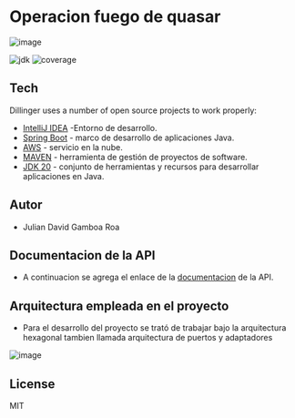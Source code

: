 # Operacion fuego de quasar
![image](https://github.com/JulianDavidGamboa/operacion_fuego_quasar/assets/47681333/2b738608-a929-4fd6-a04c-dad0f904dae4)

![jdk](https://img.shields.io/badge/java-JDK_20-blue) ![coverage](https://img.shields.io/scrutinizer/coverage/g/JulianDavidGamboaRoa/operacion_fuego_quasar/main)

## Tech

Dillinger uses a number of open source projects to work properly:

- [IntelliJ IDEA] -Entorno de desarrollo.
- [Spring Boot] - marco de desarrollo de aplicaciones Java.
- [AWS] - servicio en la nube.
- [MAVEN] - herramienta de gestión de proyectos de software.
- [JDK 20] - conjunto de herramientas y recursos para desarrollar aplicaciones en Java.

## Autor

- Julian David Gamboa Roa


## Documentacion de la API

- A continuacion se agrega el enlace de la [documentacion] de la API.

## Arquitectura empleada en el proyecto

- Para el desarrollo del proyecto se trató de trabajar bajo la arquitectura hexagonal tambien llamada arquitectura de puertos y adaptadores

![image](https://github.com/JulianDavidGamboa/operacion_fuego_quasar/assets/47681333/f5ff166d-327c-4dfe-89fe-8e9e564da836)


## License

MIT

   [documentacion]: <https://documenter.getpostman.com/view/8056845/2s93sW8FGm>
   [Spring Boot]: <https://spring.io/projects/spring-boot>
   [AWS]: <https://aws.amazon.com/es/>
   [MAVEN]: <https://maven.apache.org/>
   [JDK 20]: <https://www.oracle.com/java/technologies/javase/jdk20-archive-downloads.html>
   [IntelliJ IDEA]: <https://www.jetbrains.com/idea/>
